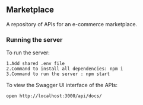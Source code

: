 ## Marketplace
A repository of APIs for an e-commerce marketplace.
### Running the server
To run the server:

```
1.Add shared .env file 
2.Command to install all dependencies: npm i
3.Command to run the server : npm start 
```

To view the Swagger UI interface of the APIs:

```
open http://localhost:3000/api/docs/
```